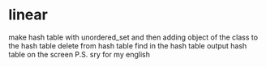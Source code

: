 # linear
make hash table with unordered_set and then 
adding object of the class to the hash table
delete from hash table
find in the hash table
output hash table on the screen
P.S. sry for my english
